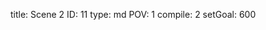 title:          Scene 2
ID:             11
type:           md
POV:            1
compile:        2
setGoal:        600


